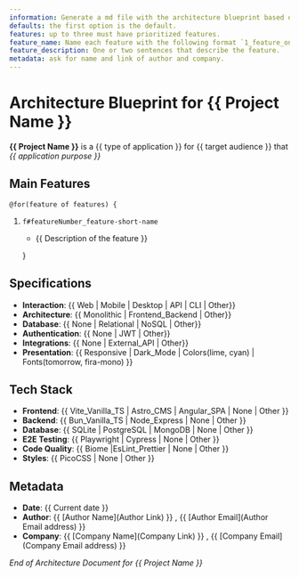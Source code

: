 ```yaml
---
information: Generate a md file with the architecture blueprint based on this template.
defaults: the first option is the default.
features: up to three must have prioritized features.
feature_name: Name each feature with the following format `1_feature_one` `2_feature_two` `3_feature_three` etc.
feature_description: One or two sentences that describe the feature.
metadata: ask for name and link of author and company.
---
```


# Architecture Blueprint for **{{ Project Name }}**

**{{ Project Name }}** is a {{ type of application }} for {{ target audience }} that _{{ application purpose }}_

## Main Features

    @for(feature of features) {

1. `f#featureNumber_feature-short-name`

   - {{ Description of the feature }}

   }

## Specifications

- **Interaction**: {{ Web | Mobile | Desktop | API | CLI | Other}}
- **Architecture**: {{ Monolithic | Frontend_Backend | Other}}
- **Database**: {{ None | Relational | NoSQL | Other}}
- **Authentication**: {{ None | JWT |  Other}}
- **Integrations**: {{ None | External_API | Other}}
- **Presentation**: {{ Responsive | Dark_Mode | Colors(lime, cyan) | Fonts(tomorrow, fira-mono) }}

## Tech Stack

- **Frontend**: {{ Vite_Vanilla_TS | Astro_CMS | Angular_SPA | None | Other }}
- **Backend**: {{ Bun_Vanilla_TS | Node_Express | None | Other }}
- **Database**: {{ SQLite | PostgreSQL | MongoDB | None | Other }}
- **E2E Testing**: {{ Playwright | Cypress | None | Other }}
- **Code Quality**: {{ Biome |EsLint_Prettier | None | Other }}
- **Styles**: {{ PicoCSS | None | Other }}

## Metadata

- **Date**: {{ Current date }}
- **Author**: {{ [Author Name](Author Link) }} , {{ [Author Email](Author Email address) }}
- **Company**: {{ [Company Name](Company Link) }} , {{ [Company Email](Company Email address) }}

_End of Architecture Document for {{ Project Name }}_
